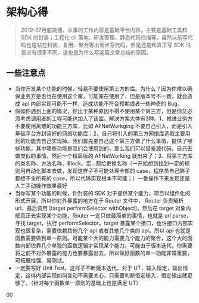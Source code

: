 # 架构心得

> 2019-07月底跳槽，从事的工作内容是基础平台内容，主要是基础工具和 SDK 的封装；工程化 cli 落地、研发管理、静态代码扫描等。虽然以前写代码也是站在封装、复用、聚合等出发点写代码，但是还是和真正写 SDK 注意点有很多不同，这也是为什么写这篇文章总结的原因。


## 一些注意点

- 当你开发某个功能的时候，轻易不要使用第三方的库。为什么？因为你难以确保业务方是否也在使用这个库，可能库在使用了，但是版本号不一致，就会造成 api 内部实现可能不一样，造成功能不符合预期或者一些神奇的 Bug。
- 假如你遇到上面的情况，你出于某种原因不得不使用某个第三方，但是你又必须考虑调用者的工程可能也加入了该库。解决方案大体有3种。1、推进业务方不要使用离散的功能三方库，比如 AFNetWorkging 不要自己引入，而是引入基础平台方封装好的网络功能库；2、自己将引入的第三方网络库选取主要用到的功能去自己实现掉。我们首先要自己这个第三方做了什么事情，提供了哪些功能，其中哪些功能是我们会使用到的，那么我们可以借鉴源代码，自己去做类似的事情，然后一个精简版的 AFNetWorking 就出来了；3、将第三方库的类名称、方法名称、Block、宏...都给更换名称（一开始想到找到一定的规则用自动化脚本去做，发现这样子不可能处理全部的 case，程序员自己脑子都想不全所有的 case，所以代码实现根本不可能；）一番操作下来发现还是人工手动操作效果最好
- 当你写某个功能的时候，你封装的 SDK 对于提供某个能力，项目以组件化的形式开展，所以你对外暴露的地方在于 Router 文件中， Router 负责解析 url，最后调用 [target performSelector withObject]，然后在 target 对象内部真正去实现某个功能，Router 一定只做最简单的事情，也就是 url parse，寻找 target，执行 performSelector。target 暴露某个接口，也许接口内部实现也很复杂，需要依赖其他几个 api 或者其他几个类的 api。所以 api 也就是函数需要做到单一原则。可能某个大的能力需要几个能力的聚合，这个大的函数内部依靠几个单独的函数逻辑才实现某个能力。可能由于版本迭代，你需要将之前不对外暴露的能力也要暴露出去，所以做好函数的单一功能非常重要，可拓展性强、易测试。
- 一定要写好 Unit Test。这样子不断版本迭代，对于 UT，输入恒定，输出恒定，这样内部实现如何变动不需要关心，只需要判断恒定输入，恒定输出就足够了。（针对每个函数单一原则的基础上也是满足 UT）



00
